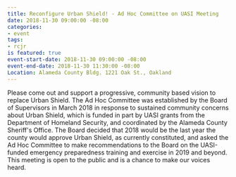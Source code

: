```yaml
---
title: Reconfigure Urban Shield! - Ad Hoc Committee on UASI Meeting
date: 2018-11-30 09:00:00 -08:00
categories:
- event
tags:
- rcjr
is featured: true
event-start-date: 2018-11-30 09:00:00 -08:00
event-end-date: 2018-11-30 11:30:00 -08:00
Location: Alameda County Bldg. 1221 Oak St., Oakland
---
```


Please come out and support a progressive, community based vision to replace Urban Shield.
The Ad Hoc Committee was established by the Board of Supervisors in March 2018 in response to sustained community concerns about Urban Shield, which is funded in part by UASI grants from the Department of Homeland Security, and coordinated by the Alameda County Sheriff's Office. 
The Board decided that 2018 would be the last year the county would approve Urban Shield, as currently constituted, and asked the Ad Hoc Committee to make recommendations to the Board on the UASI-funded emergency preparedness training and exercise in 2019 and beyond.
This meeting is open to the public and is a chance to make our voices heard.